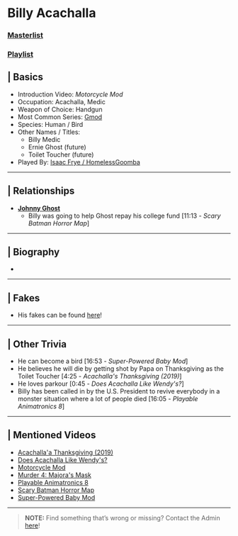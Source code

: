 # Billy Acachalla  
### [Masterlist]()  
### [Playlist]()

## | Basics  
- Introduction Video: *Motorcycle Mod*  
- Occupation: Acachalla, Medic
- Weapon of Choice: Handgun
- Most Common Series: [Gmod](6.Series/Gmod.md)
- Species: Human / Bird
- Other Names / Titles:
  - Billy Medic
  - Ernie Ghost \(future)
  - Toilet Toucher \(future)
- Played By: [Isaac Frye / HomelessGoomba](3.Siblings/3.4.Isaac-Frye-HomelessGoomba.md)

----

## | Relationships  
- [**Johnny Ghost**](5.Characters/Johnny_Ghost.md)  
  - Billy was going to help Ghost repay his college fund \[11:13 - *Scary Batman Horror Map*]

----

## | Biography  
- 

----

## | Fakes
- His fakes can be found [here](5.Characters/One-Use_Uncommon.md)!
 
----

## | Other Trivia  
- He can become a bird \[16:53 - *Super-Powered Baby Mod*]
- He believes he will die by getting shot by Papa on Thanksgiving as the Toilet Toucher [4:25 - *Acachalla's Thanksgiving (2019)*]
- He loves parkour [0:45 - *Does Acachalla Like Wendy's?*]
- Billy has been called in by the U.S. President to revive everybody in a monster situation where a lot of people died \[16:05 - *Playable Animatronics 8*]

----

## | Mentioned Videos
- [Acachalla'a Thanksgiving \(2019)](https://youtu.be/dC5GT2mZNEk)
- [Does Acachalla Like Wendy's?](https://youtu.be/K2-86Dc81Ec)
- [Motorcycle Mod](https://youtu.be/gNREBUzmn98)
- [Murder 4: Majora's Mask](https://youtu.be/rJShOzX411o)
- [Playable Animatronics 8](https://youtu.be/KByoXkGBzWo)
- [Scary Batman Horror Map](https://youtu.be/EB9US2_E0J8)
- [Super-Powered Baby Mod](https://youtu.be/jWXZO7cAe3o)

----

> **NOTE:** Find something that’s wrong or missing? Contact the Admin [here](../chapter_2.md)!